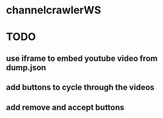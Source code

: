 # channelcrawlerWS

# TODO 
## use iframe to embed youtube video from dump.json 
## add buttons to cycle through the videos
## add remove and accept buttons

